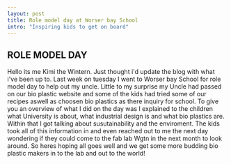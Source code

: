 ```yaml
---
layout: post
title: Role model day at Worser bay School
intro: "Inspiring kids to get on board"
---
```

## ROLE MODEL DAY

Hello its me Kimi the Wintern. Just thought i'd update the blog with what i've been up to. Last week on tuesday I went to Worser bay School for role model day to help out my uncle. Little to my surprise my Uncle had passed on our bio plastic website and some of the kids had tried some of our recipes aswell as choosen bio plastics as there inquiry for school. To give you an overview of what I did on the day was I explained to the children what University is about, what industrial design is and what bio plastics are. Within that I got talking about susutainability and the enviroment. The kids took all of this information in and even reached out to me the next day wondering if they could come to the fab lab Wgtn in the next month to look around. So heres hoping all goes well and we get some more budding bio plastic makers in to the lab and out to the world!




 